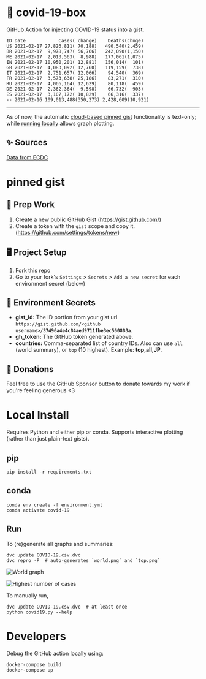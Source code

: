 # 🏥 covid-19-box

GitHub Action for injecting COVID-19 status into a gist.

```
ID Date            Cases( change)    Deaths(chnge)
US 2021-02-17 27,826,811( 70,188)   490,540(2,459)
BR 2021-02-17  9,978,747( 56,766)   242,090(1,150)
ME 2021-02-17  2,013,563(  8,988)   177,061(1,075)
IN 2021-02-17 10,950,201( 12,881)   156,014(  101)
GB 2021-02-17  4,083,092( 12,760)   119,159(  738)
IT 2021-02-17  2,751,657( 12,066)    94,540(  369)
FR 2021-02-17  3,573,638( 25,186)    83,271(  310)
RU 2021-02-17  4,066,164( 12,629)    80,118(  459)
DE 2021-02-17  2,362,364(  9,598)    66,732(  903)
ES 2021-02-17  3,107,172( 10,829)    66,316(  337)
-- 2021-02-16 109,013,488(350,273) 2,428,609(10,921)
```

---

As of now, the automatic [cloud-based pinned gist](#pinned-gist) functionality is text-only;
while [running locally](#local-install) allows graph plotting.

## ✨ Sources

[Data from ECDC](https://www.ecdc.europa.eu/en/publications-data/download-todays-data-geographic-distribution-covid-19-cases-worldwide)

# pinned gist

## 🎒 Prep Work
1. Create a new public GitHub Gist (https://gist.github.com/)
1. Create a token with the `gist` scope and copy it. (https://github.com/settings/tokens/new)

## 🖥 Project Setup
1. Fork this repo
1. Go to your fork's `Settings` > `Secrets` > `Add a new secret` for each environment secret (below)

## 🤫 Environment Secrets
- **gist_id:** The ID portion from your gist url `https://gist.github.com/<github username>/`**`37496a4e4c84aed9711fbe3ec560888a`**.
- **gh_token:** The GitHub token generated above.
- **countries:** Comma-separated list of country IDs. Also can use `all` (world summary), or `top` (10 highest). Example: **top,all,JP**.

## 💸 Donations

Feel free to use the GitHub Sponsor button to donate towards my work if you're feeling generous <3

# Local Install

Requires Python and either pip or conda. Supports interactive plotting (rather than just plain-text gists).

## pip

```
pip install -r requirements.txt
```

## conda

```
conda env create -f environment.yml
conda activate covid-19
```

## Run

To (re)generate all graphs and summaries:

```
dvc update COVID-19.csv.dvc
dvc repro -P  # auto-generates `world.png` and `top.png`
```

![World graph](world.png)

![Highest number of cases](top.png)

To manually run,

```
dvc update COVID-19.csv.dvc  # at least once
python covid19.py --help
```

# Developers

Debug the GitHub action locally using:

```
docker-compose build
docker-compose up
```
